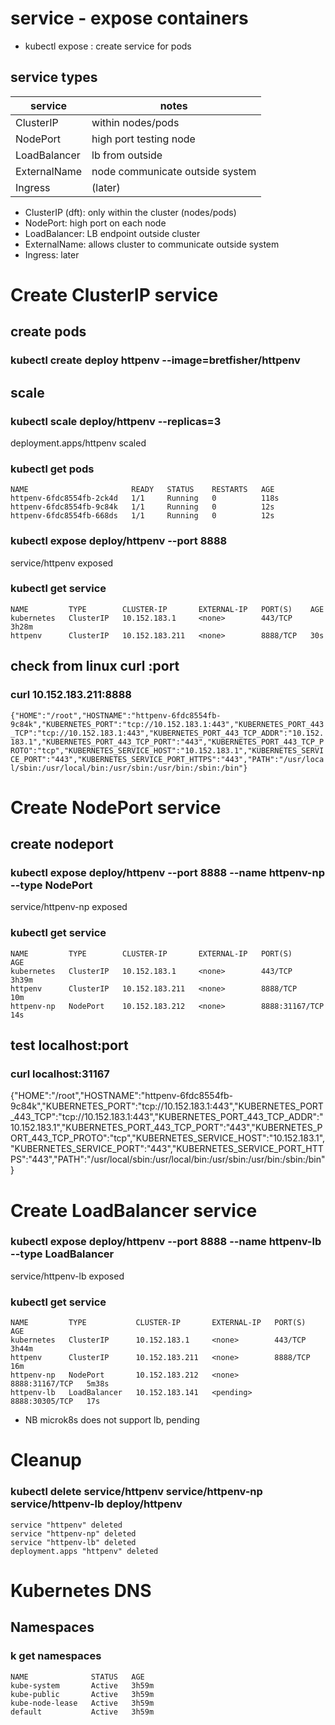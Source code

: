 # service - expose containers
* kubectl expose : create service for pods

## service types
| service      | notes                           |
|--------------|---------------------------------|
| ClusterIP    | within nodes/pods               |
| NodePort     | high port testing node          |
| LoadBalancer | lb from outside                 |
| ExternalName | node communicate outside system |
| Ingress      | (later)                         |

* ClusterIP (dft): only within the cluster (nodes/pods)
* NodePort: high port on each node
* LoadBalancer: LB endpoint outside cluster
* ExternalName: allows cluster to communicate outside system
* Ingress: later

# Create ClusterIP service

## create pods
### kubectl create deploy httpenv --image=bretfisher/httpenv
## scale
### kubectl scale deploy/httpenv --replicas=3
deployment.apps/httpenv scaled
### kubectl get pods
```
NAME                       READY   STATUS    RESTARTS   AGE
httpenv-6fdc8554fb-2ck4d   1/1     Running   0          118s
httpenv-6fdc8554fb-9c84k   1/1     Running   0          12s
httpenv-6fdc8554fb-668ds   1/1     Running   0          12s
```

### kubectl expose deploy/httpenv --port 8888
service/httpenv exposed
### kubectl get service
```
NAME         TYPE        CLUSTER-IP       EXTERNAL-IP   PORT(S)    AGE
kubernetes   ClusterIP   10.152.183.1     <none>        443/TCP    3h28m
httpenv      ClusterIP   10.152.183.211   <none>        8888/TCP   30s
```
## check from linux curl <service-ip>:port
### curl 10.152.183.211:8888
`{"HOME":"/root","HOSTNAME":"httpenv-6fdc8554fb-9c84k","KUBERNETES_PORT":"tcp://10.152.183.1:443","KUBERNETES_PORT_443_TCP":"tcp://10.152.183.1:443","KUBERNETES_PORT_443_TCP_ADDR":"10.152.183.1","KUBERNETES_PORT_443_TCP_PORT":"443","KUBERNETES_PORT_443_TCP_PROTO":"tcp","KUBERNETES_SERVICE_HOST":"10.152.183.1","KUBERNETES_SERVICE_PORT":"443","KUBERNETES_SERVICE_PORT_HTTPS":"443","PATH":"/usr/local/sbin:/usr/local/bin:/usr/sbin:/usr/bin:/sbin:/bin"}`

# Create NodePort service

## create nodeport
### kubectl expose deploy/httpenv --port 8888 --name httpenv-np --type NodePort
service/httpenv-np exposed
### kubectl get service
```
NAME         TYPE        CLUSTER-IP       EXTERNAL-IP   PORT(S)          AGE
kubernetes   ClusterIP   10.152.183.1     <none>        443/TCP          3h39m
httpenv      ClusterIP   10.152.183.211   <none>        8888/TCP         10m
httpenv-np   NodePort    10.152.183.212   <none>        8888:31167/TCP   14s
```
## test localhost:port
### curl localhost:31167
{"HOME":"/root","HOSTNAME":"httpenv-6fdc8554fb-9c84k","KUBERNETES_PORT":"tcp://10.152.183.1:443","KUBERNETES_PORT_443_TCP":"tcp://10.152.183.1:443","KUBERNETES_PORT_443_TCP_ADDR":"10.152.183.1","KUBERNETES_PORT_443_TCP_PORT":"443","KUBERNETES_PORT_443_TCP_PROTO":"tcp","KUBERNETES_SERVICE_HOST":"10.152.183.1","KUBERNETES_SERVICE_PORT":"443","KUBERNETES_SERVICE_PORT_HTTPS":"443","PATH":"/usr/local/sbin:/usr/local/bin:/usr/sbin:/usr/bin:/sbin:/bin"}

# Create LoadBalancer service

### kubectl expose deploy/httpenv --port 8888 --name httpenv-lb --type LoadBalancer
service/httpenv-lb exposed
### kubectl get service
```
NAME         TYPE           CLUSTER-IP       EXTERNAL-IP   PORT(S)          AGE
kubernetes   ClusterIP      10.152.183.1     <none>        443/TCP          3h44m
httpenv      ClusterIP      10.152.183.211   <none>        8888/TCP         16m
httpenv-np   NodePort       10.152.183.212   <none>        8888:31167/TCP   5m38s
httpenv-lb   LoadBalancer   10.152.183.141   <pending>     8888:30305/TCP   17s
```
* NB microk8s does not support lb, pending

# Cleanup
### kubectl delete service/httpenv service/httpenv-np service/httpenv-lb deploy/httpenv
```
service "httpenv" deleted
service "httpenv-np" deleted
service "httpenv-lb" deleted
deployment.apps "httpenv" deleted
```

# Kubernetes DNS

## Namespaces

### k get namespaces
```
NAME              STATUS   AGE
kube-system       Active   3h59m
kube-public       Active   3h59m
kube-node-lease   Active   3h59m
default           Active   3h59m
```
